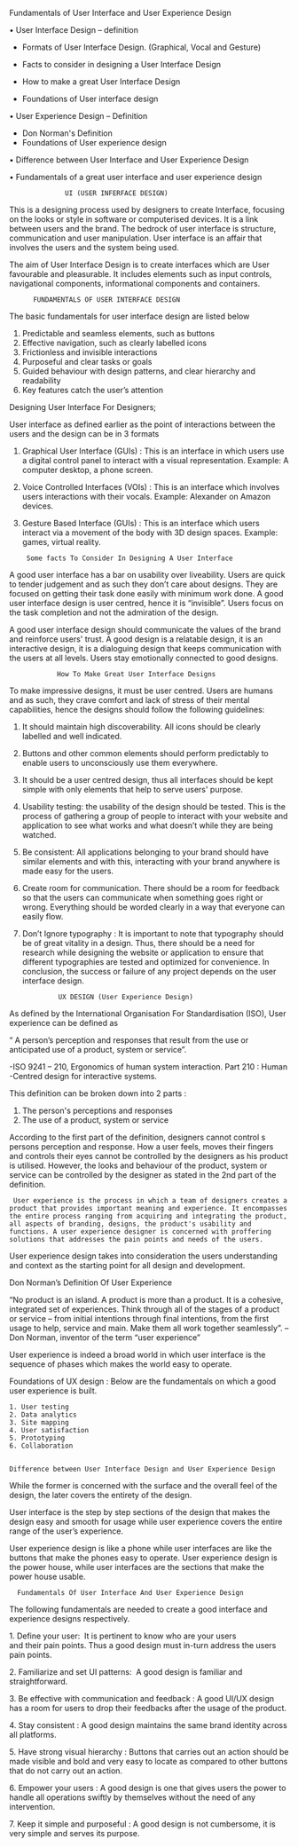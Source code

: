 Fundamentals of User Interface and User Experience Design

• User Interface Design – definition
- Formats of User Interface Design. (Graphical, Vocal and Gesture)

- Facts to consider in designing a User Interface Design

- How to make a great User Interface Design

- Foundations of User interface design

• User Experience Design – Definition
- Don Norman's Definition
- Foundations of User experience design

• Difference between User Interface and User Experience Design

• Fundamentals of a great user interface and user experience design

                  UI (USER INFERFACE DESIGN)

This is a designing process used by designers to create Interface, focusing on the looks or style in software or computerised devices.  It is a link between users and the brand. The bedrock of user interface is structure, communication and user manipulation. User interface is an affair that involves the users and the system being used.

The aim of User Interface Design is to create interfaces which are User favourable and pleasurable. It includes elements such as input controls, navigational components, informational components and containers.


          FUNDAMENTALS OF USER INTERFACE DESIGN

The basic fundamentals for user interface design are listed below

1. Predictable and seamless elements, such as buttons
2. Effective navigation, such as clearly labelled icons
3. Frictionless and invisible interactions
4. Purposeful and clear tasks or goals
5. Guided behaviour with design patterns, and clear hierarchy and readability
6. Key features catch the user’s attention


Designing User Interface For Designers;

User interface as defined earlier as the point of interactions between the users and the design can be in 3 formats

1. Graphical User Interface (GUIs) : This is an interface in which users use a digital control panel to interact with a visual representation. Example: A computer desktop, a phone screen.
2. Voice Controlled Interfaces (VOIs) : This is an interface which involves users interactions with their vocals. Example: Alexander on Amazon devices.
3. Gesture Based Interface (GUIs) : This is an interface which users interact via a movement of the body with 3D design spaces. Example: games, virtual reality.


        Some facts To Consider In Designing A User Interface

A good user interface has a bar on usability over liveability. Users are quick to tender judgement and as such they don’t care about designs. They are focused on getting their task done easily with minimum work done. A good user interface design is user centred, hence it is “invisible”. Users focus on the task completion and not the admiration of the design.

A good user interface design should communicate the values of the brand and reinforce users' trust. A good design is a relatable design, it is an interactive design, it is a dialoguing design that keeps communication with the users at all levels. Users stay emotionally connected to good designs.


                How To Make Great User Interface Designs

To make impressive designs, it must be user centred. Users are humans and as such, they crave comfort and lack of stress of their mental capabilities, hence the designs should follow the following guidelines:

1. It should maintain high discoverability. All icons should be clearly labelled and well indicated.

2. Buttons and other common elements should perform predictably to enable users to unconsciously use them everywhere.

3. It should be a user centred design, thus all interfaces should be kept simple with only elements that help to serve users' purpose.

4. Usability testing: the usability of the design should be tested. This is the process of gathering a group of people to interact with your website and application to see what works and what doesn’t while they are being watched.

5. Be consistent: All applications belonging to your brand should have similar elements and with this, interacting with your brand anywhere is made easy for the users.

6. Create room for communication. There should be a room for feedback so that the users can communicate when something goes right or wrong. Everything should be worded clearly in a way that everyone can easily flow.

7. Don’t Ignore typography : It is important to note that typography should be of great vitality in a design. Thus, there should be a need for research while designing the website or application to ensure that different typographies are tested and optimized for convenience.
In conclusion, the success or failure of any project depends on the user interface design.


                UX DESIGN (User Experience Design)

As defined by the International Organisation For Standardisation (ISO), User experience can be defined as

“ A person’s perception and responses that result from the use or anticipated use of a product, system or service”.

-ISO 9241 – 210, Ergonomics of human system interaction. Part 210 : Human -Centred design for interactive systems.

This definition can be broken down into 2 parts :

1. The person's perceptions and responses
2. The use of a product, system or service

According to the first part of the definition, designers cannot control s persons perception and response. How a user feels, moves their fingers and controls their eyes cannot be controlled by the designers as his product is utilised. However, the looks and behaviour of the product, system or service  can be controlled by the designer as stated in the 2nd part of the definition.

     User experience is the process in which a team of designers creates a product that provides important meaning and experience. It encompasses the entire process ranging from acquiring and integrating the product, all aspects of branding, designs, the product's usability and functions. A user experience designer is concerned with proffering solutions that addresses the pain points and needs of the users.

User experience design takes into consideration the users understanding and context as the starting point for all design and development.


Don Norman’s Definition Of User Experience

“No product is an island. A product is more than a product. It is a cohesive, integrated set of experiences. Think through all of the stages of a product or service – from initial intentions through final intentions, from the first usage to help, service and main. Make them all work together seamlessly”. – Don Norman, inventor of the term “user experience”

User experience is indeed a broad world in which user interface is the sequence of phases which makes the world easy to operate.


Foundations of UX design : Below are the fundamentals on which a good user experience is built.

    1. User testing
    2. Data analytics
    3. Site mapping
    4. User satisfaction
    5. Prototyping
    6. Collaboration


    Difference between User Interface Design and User Experience Design

While the former is concerned with the surface and the overall feel of the design, the later covers the entirety of the design.  

User interface is the step by step sections of the design that makes the design easy and smooth for usage while user experience covers the entire range of the user’s experience.

User experience design is like a phone while user interfaces are like the buttons that make the phones easy to operate.  User experience design is the power house, while user interfaces are the sections that make the power house usable.


      Fundamentals Of User Interface And User Experience Design

The following fundamentals are needed to create a good interface and experience designs respectively.

1. Define your user:  It is pertinent to know who are your users and their pain points. Thus a good design must in-turn address the users pain points. 

2. Familiarize and set UI patterns:  A good design is familiar and straightforward. 

3. Be effective with communication and feedback : A good UI/UX design has a room for users to drop their feedbacks after the usage of the product. 

4. Stay consistent : A good design maintains the same brand identity across all platforms. 

5. Have strong visual hierarchy : Buttons that carries out an action should be made visible and bold and very easy to locate as compared to other buttons that do not carry out an action. 

6. Empower your users : A good design is one that gives users the power to handle all operations swiftly by themselves without the need of any intervention. 

7. Keep it simple and purposeful : A good design is not cumbersome, it is very simple and serves its purpose.
    
